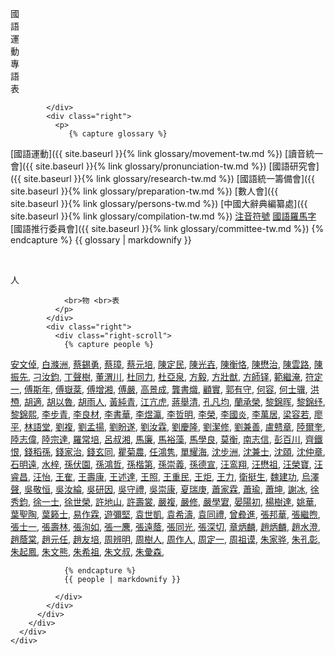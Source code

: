 <div class="bottom">
      <div class="row">
        <div class="col-lg-6 col-md-12 col-12">
          <div class="bottom-box">
			  <div class="left">
              <p>國<br>語<br>運<br>動<br>專<br>語<br>表</p>
              
            </div>
            <div class="right">
              <p>
				 {% capture glossary %}
[國語運動]({{ site.baseurl }}{% link glossary/movement-tw.md %})
[讀音統一會]({{ site.baseurl }}{% link glossary/pronunciation-tw.md %})
[國語研究會]({{ site.baseurl }}{% link glossary/research-tw.md %})
[國語統一籌備會]({{ site.baseurl }}{% link glossary/preparation-tw.md %})
[數人會]({{ site.baseurl }}{% link glossary/persons-tw.md %})
[中國大辭典編纂處]({{ site.baseurl }}{% link glossary/compilation-tw.md %})
[注音符號](https://baike.baidu.com/item/%E6%B1%89%E8%AF%AD%E6%B3%A8%E9%9F%B3%E7%AC%A6%E5%8F%B7/115195)
[國語羅馬字](https://baike.baidu.com/item/%E5%9B%BD%E8%AF%AD%E7%BD%97%E9%A9%AC%E5%AD%97/6060641)
[國語推行委員會]({{ site.baseurl }}{% link glossary/committee-tw.md %})
                 {% endcapture %}
 			   {{ glossary | markdownify }}
              </p>          
            </div>
          </div>
        </div>
        <div class="col-lg-6 col-md-12 col-12">
          <div class="bottom-box">
            <div class="left">
              <p>人

                <br>物 <br>表
              </p>
            </div>
            <div class="right">
              <div class="right-scroll">
                {% capture people %}

[安文倬](https://clangreformers.github.io/people/anwenzhuo-tw.html),
[白滌洲](https://clangreformers.github.io/people/baidizhou-tw.html),
[蔡錫勇](https://zh.wikipedia.org/wiki/蔡錫勇),
[蔡璋](https://zh.wikipedia.org/wiki/蔡璋_(速記工作者)),
[蔡元培](https://zh.wikipedia.org/wiki/蔡元培),
[陳定民](https://baike.baidu.com/item/陳定民?fromModule=lemma_search-box),
[陳光壵](https://zh.wikipedia.org/wiki/陳光堯),
[陳衡恪](https://zh.wikipedia.org/wiki/陳師曾),
[陳懋治](https://zh.wikipedia.org/wiki/陳懋治),
[陳雲路](https://baike.baidu.com/item/陳雲路?fromModule=lemma_search-box),
[陳振先](https://zh.wikipedia.org/wiki/陳振先),
[刁汝鈞](https://baike.baidu.com/item/刁汝鈞?fromModule=lemma_search-box),
[丁聲樹](https://zh.wikipedia.org/wiki/丁聲樹),
[董渭川](https://zh.wikipedia.org/wiki/董渭川),
[杜同力](杜子勁),
[杜亞泉](https://zh.wikipedia.org/wiki/杜亞泉),
[方毅](方毅),
[方壯猷](https://zh.wikipedia.org/wiki/方壯猷),
[方師铎](https://zh.wikipedia.org/wiki/方師鐸),
[範繼淹](https://baike.baidu.com/item/範繼淹?fromModule=lemma_search-box),
[符定一](https://zh.wikipedia.org/wiki/符定一),
[傅斯年](https://zh.wikipedia.org/wiki/傅斯年),
[傅嶽棻](https://zh.wikipedia.org/wiki/傅嶽棻),
[傅增湘](https://zh.wikipedia.org/wiki/傅增湘),
[傅嚴](https://clangreformers.github.io/people/fuyan-tw.html),
[高景成](https://baike.baidu.com/item/高景成/9594712),
[龔書熾](https://clangreformers.github.io/people/gongshuzhi-tw.html),
[顧實](https://baike.baidu.com/item/顧實/673665),
[郭有守](https://zh.wikipedia.org/wiki/郭有守),
[何容](https://zh.wikipedia.org/wiki/何容),
[何士骥](https://baike.baidu.com/item/何士骥/3225991),
[洪槱](https://zh.wikipedia.org/wiki/洪炎秋),
[胡適](https://zh.wikipedia.org/wiki/胡適),
[胡以魯](https://baike.baidu.com/item/胡以魯/1077475),
[胡雨人](https://baike.baidu.com/item/胡雨人/10025474),
[黃純青](https://zh.wikipedia.org/wiki/黃純青),
[江亢虎](https://zh.wikipedia.org/wiki/江亢虎),
[蔣舉清](https://zh.wikipedia.org/wiki/蔣舉清),
[孔凡均](https://clangreformers.github.io/people/kongfanjun-tw.html),
[蘭承榮](https://baike.baidu.com/item/蘭承榮/2632049),
[黎錦晖](https://zh.wikipedia.org/wiki/黎錦暉),
[黎錦纾](https://zh.wikipedia.org/wiki/黎錦紓),
[黎錦熙](https://zh.wikipedia.org/wiki/黎錦熙),
[李步青](https://zh.wikipedia.org/wiki/李步青),
[李良材](https://baike.baidu.com/item/李桐軒/10728490),
[李書華](https://zh.wikipedia.org/wiki/李書華),
[李煜瀛](https://zh.wikipedia.org/wiki/李石曾),
[李哲明](https://zh.wikipedia.org/wiki/李哲明),
[李榮](https://baike.baidu.com/item/李榮/132357),
[李國炎](https://baike.baidu.com/item/李國炎/62520710),
[李萬居](https://zh.wikipedia.org/wiki/李萬居),
[梁容若](https://zh.wikipedia.org/wiki/梁容若),
[廖平](https://zh.wikipedia.org/wiki/廖平),
[林語堂](https://zh.wikipedia.org/wiki/林語堂),
[劉複](https://zh.wikipedia.org/wiki/劉半農),
[劉孟揚](https://baike.baidu.com/item/劉孟揚/3803824),
[劉盼遂](https://baike.baidu.com/item/劉盼遂/488674),
[劉汝霖](https://baike.baidu.com/item/劉汝霖/3401335),
[劉慶隆](https://baike.baidu.com/item/劉慶隆/15797699),
[劉潔修](https://baike.baidu.com/item/劉潔修/5173715),
[劉兼善](https://baike.baidu.com/item/劉兼善/11068257),
[盧戆章](https://zh.wikipedia.org/wiki/盧戆章),
[陸爾奎](https://baike.baidu.com/item/陸爾奎/969934),
[陸志偉](https://zh.wikipedia.org/wiki/陸志韋),
[陸宗達](https://zh.wikipedia.org/wiki/陸宗達),
[羅常培](https://zh.wikipedia.org/wiki/羅常培),
[呂叔湘](https://zh.wikipedia.org/wiki/呂叔湘),
[馬廉](https://zh.wikipedia.org/wiki/馬廉),
[馬裕藻](https://zh.wikipedia.org/wiki/馬幼漁),
[馬學良](https://zh.wikipedia.org/wiki/馬學良),
[莫衡](https://baike.baidu.com/item/莫衡/5404038),
[南志信](https://zh.wikipedia.org/wiki/南志信),
[彭百川](https://zh.wikipedia.org/wiki/彭百川),
[齊鐵恨](https://zh.wikipedia.org/wiki/齊鐵恨),
[錢稻孫](https://zh.wikipedia.org/wiki/錢稻孫),
[錢家治](https://zh.wikipedia.org/wiki/錢均夫),
[錢玄同](https://zh.wikipedia.org/wiki/錢玄同),
[瞿菊農](https://zh.wikipedia.org/wiki/瞿世英),
[任鴻隽](https://zh.wikipedia.org/wiki/任鴻隽),
[單耀海](https://baike.baidu.com/item/單耀海/12579148),
[沈步洲](https://baike.baidu.com/item/沈步洲/24573664),
[沈兼士](https://zh.wikipedia.org/wiki/沈兼士),
[沈頤](https://baike.baidu.com/item/沈頤/64081418),
[沈仲章](https://zh.wikipedia.org/wiki/沈仲章_(學者)),
[石明遠](https://baike.baidu.com/item/石明遠/584403),
[水梓](https://zh.wikipedia.org/wiki/水梓),
[孫伏園](https://zh.wikipedia.org/wiki/孫伏園),
[孫鴻哲](https://baike.baidu.com/item/孫鴻哲/5978238),
[孫楷第](https://zh.wikipedia.org/wiki/孫楷第),
[孫崇義](https://clangreformers.github.io/people/sunchongyi-tw.html),
[孫德宣](https://baike.baidu.com/item/孫德宣/1116324),
[汪鸾翔](https://zh.wikipedia.org/wiki/汪鸾翔),
[汪懋祖](https://zh.wikipedia.org/wiki/汪懋祖),
[汪榮寶](https://zh.wikipedia.org/wiki/汪榮寶),
[汪睿昌](https://zh.wikipedia.org/wiki/特睦格圖),
[汪怡](https://clangreformers.github.io/people/wangyi-tw.html),
[王隺](https://baike.baidu.com/item/王雲軒/29241),
[王壽康](https://clangreformers.github.io/people/wangshoukang-tw.html),
[王述達](https://clangreformers.github.io/people/wangshuda-tw.html),
[王照](https://zh.wikipedia.org/wiki/王照_(光緒進士)),
[王重民](https://zh.wikipedia.org/wiki/王重民),
[王炬](https://zh.wikipedia.org/wiki/王炬_(1911年)),
[王力](https://zh.wikipedia.org/wiki/王力_(語言學家)),
[衛挺生](https://zh.wikipedia.org/wiki/衛挺生),
[魏建功](https://zh.wikipedia.org/wiki/魏建功),
[烏澤聲](https://zh.wikipedia.org/wiki/烏澤聲),
[吳敬恒](https://zh.wikipedia.org/wiki/吳稚暉),
[吳汝綸](https://zh.wikipedia.org/wiki/吳汝綸),
[吳研因](https://zh.wikipedia.org/wiki/吳研因),
[吳守禮](https://zh.wikipedia.org/wiki/吳守禮),
[吳崇康](https://baike.baidu.com/item/吳崇康/57169396),
[夏瑞庚](https://zh.wikipedia.org/wiki/夏瑞庚),
[蕭家霖](https://clangreformers.github.io/people/xiaojialin-tw.html),
[蕭瑜](https://zh.wikipedia.org/wiki/蕭子升),
[蕭坤](https://baike.baidu.com/item/蕭坤/6734064),
[謝冰](https://clangreformers.github.io/people/xierenbing-tw.html),
[徐秀鈞](https://baike.baidu.com/item/徐秀鈞/930610),
[徐一士](https://zh.wikipedia.org/wiki/徐一士),
[徐世榮](https://baike.baidu.com/item/徐世榮/1142033),
[許地山](https://zh.wikipedia.org/wiki/許地山),
[許壽裳](https://zh.wikipedia.org/wiki/許壽裳),
[嚴複](https://zh.wikipedia.org/wiki/嚴復),
[嚴修](https://zh.wikipedia.org/wiki/嚴修),
[嚴學宭](https://zh.wikipedia.org/wiki/嚴學宭),
[晏陽初](https://zh.wikipedia.org/wiki/晏陽初),
[楊樹達](https://zh.wikipedia.org/wiki/楊樹達),
[姚華](https://zh.wikipedia.org/wiki/姚華),
[葉聖陶](https://zh.wikipedia.org/wiki/葉聖陶),
[葉籁士](https://zh.wikipedia.org/wiki/葉籁士),
[易作霖](https://zh.wikipedia.org/wiki/易作霖),
[遊彌堅](https://zh.wikipedia.org/wiki/遊彌堅),
[袁世凱](https://zh.wikipedia.org/wiki/袁世凱),
[袁希濤](https://zh.wikipedia.org/wiki/袁希濤),
[袁同禮](https://zh.wikipedia.org/wiki/袁同禮),
[曾彜進](https://zh.wikipedia.org/wiki/曾彜進),
[張邦華](https://baike.baidu.com/item/張邦華/6042000?fr=aladdin),
[張繼煦](https://zh.wikipedia.org/wiki/張繼煦),
[張士一](https://zh.wikipedia.org/wiki/張士一),
[張壽林](https://clangreformers.github.io/people/zhangshoulin-tw.html),
[張洵如](https://clangreformers.github.io/people/zhangxunru-tw.html),
[張一麐](https://zh.wikipedia.org/wiki/張一麐),
[張遠蔭](https://clangreformers.github.io/people/zhangyuanyin-tw.html),
[張同光](https://baike.baidu.com/item/張同光/63845113?fr=aladdin),
[張深切](https://zh.wikipedia.org/wiki/張深切),
[章炳麟](https://zh.wikipedia.org/wiki/章太炎),
[趙炳麟](https://zh.wikipedia.org/wiki/趙炳麟),
[趙水澄](https://clangreformers.github.io/people/zhaoshuicheng-tw.html),
[趙蔭棠](https://baike.baidu.com/item/趙蔭棠/1987478),
[趙元任](https://zh.wikipedia.org/wiki/趙元任),
[趙友培](https://zh.wikipedia.org/wiki/趙友培),
[周辨明](https://zh.wikipedia.org/wiki/周辨明),
[周樹人](https://zh.wikipedia.org/wiki/魯迅),
[周作人](https://zh.wikipedia.org/wiki/周作人),
[周定一](https://zh.wikipedia.org/wiki/周定一),
[周祖谟](https://zh.wikipedia.org/wiki/周祖谟),
[朱家骅](https://zh.wikipedia.org/wiki/朱家驊),
[朱孔彰](https://baike.baidu.com/item/朱孔彰/1712762),
[朱起鳳](https://baike.baidu.com/item/朱起鳳/1180727),
[朱文熊](https://zh.wikipedia.org/wiki/朱文熊),
[朱希祖](https://zh.wikipedia.org/wiki/朱希祖),
[朱文叔](https://baike.baidu.com/item/朱文叔/3722097),
[朱彙森](https://zh.wikipedia.org/wiki/朱匯森),

                {% endcapture %}
                {{ people | markdownify }}

              </div>
            </div>
          </div>
        </div>
      </div>
    </div>